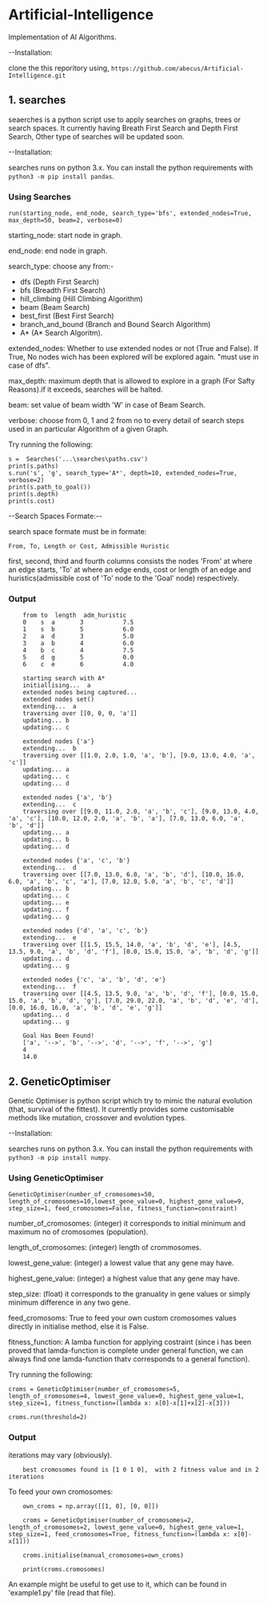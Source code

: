 # Artificial-Intelligence

Implementation of AI Algorithms.

--Installation:

clone the this reporitory using,
`https://github.com/abecus/Artificial-Intelligence.git`

## 1. searches

seaerches is a python script use to apply searches on graphs, trees or search spaces.
It currently having Breath First Search and Depth First Search, Other type of searches will be updated soon.

--Installation:

searches runs on python 3.x. You can install the python requirements with
`python3 -m pip install pandas`.

### Using Searches

    run(starting_node, end_node, search_type='bfs', extended_nodes=True, max_depth=50, beam=2, verbose=0)

starting_node: start node in graph.

end_node: end node in graph.

search_type: choose any from:-

* dfs (Depth First Search)
* bfs (Breadth First Search)
* hill_climbing (Hill Climbing Algorithm)
* beam (Beam Search)
* best_first (Best First Search)
* branch_and_bound (Branch and Bound Search Algorithm)
* A* (A* Search Algoritm).

extended_nodes: Whether to use extended nodes or not (True and False). If True, No nodes wich has been explored will be explored again. "must use in case of dfs".

max_depth: maximum depth that is allowed to explore in a graph (For Safty Reasons).if it exceeds, searches will be halted.

beam: set value of beam width 'W' in case of Beam Search.

verbose: choose from 0, 1 and 2 from no to every detail of search steps used in an particular Algorithm of a given Graph.

Try running the following:

    s =  Searches('...\searches\paths.csv')
    print(s.paths)
    s.run('s', 'g', search_type='A*', depth=10, extended_nodes=True, verbose=2)
    print(s.path_to_goal())
    print(s.depth)
    print(s.cost)

--Search Spaces Formate:--

search space formate must be in formate:

`From, To, Length or Cost, Admissible Huristic`

first, second, third and fourth columns consists the nodes 'From' at where an edge starts, 'To' at where an edge ends, cost or length of an edge and huristics(admissible cost of 'To' node to the 'Goal' node) respectively.

### Output

        from to  length  adm_huristic
        0    s  a       3           7.5
        1    s  b       5           6.0
        2    a  d       3           5.0
        3    a  b       4           6.0
        4    b  c       4           7.5
        5    d  g       5           0.0
        6    c  e       6           4.0

        starting search with A*
        initiallising...  a
        extended nodes being captured...
        extended nodes set()
        extending...  a
        traversing over [[0, 0, 0, 'a']]
        updating... b
        updating... c

        extended nodes {'a'}
        extending...  b
        traversing over [[1.0, 2.0, 1.0, 'a', 'b'], [9.0, 13.0, 4.0, 'a', 'c']]
        updating... a
        updating... c
        updating... d

        extended nodes {'a', 'b'}
        extending...  c
        traversing over [[9.0, 11.0, 2.0, 'a', 'b', 'c'], [9.0, 13.0, 4.0, 'a', 'c'], [10.0, 12.0, 2.0, 'a', 'b', 'a'], [7.0, 13.0, 6.0, 'a', 'b', 'd']]
        updating... a
        updating... b
        updating... d

        extended nodes {'a', 'c', 'b'}
        extending...  d
        traversing over [[7.0, 13.0, 6.0, 'a', 'b', 'd'], [10.0, 16.0, 6.0, 'a', 'b', 'c', 'a'], [7.0, 12.0, 5.0, 'a', 'b', 'c', 'd']]
        updating... b
        updating... c
        updating... e
        updating... f
        updating... g

        extended nodes {'d', 'a', 'c', 'b'}
        extending...  e
        traversing over [[1.5, 15.5, 14.0, 'a', 'b', 'd', 'e'], [4.5, 13.5, 9.0, 'a', 'b', 'd', 'f'], [0.0, 15.0, 15.0, 'a', 'b', 'd', 'g']]
        updating... d
        updating... g

        extended nodes {'c', 'a', 'b', 'd', 'e'}
        extending...  f
        traversing over [[4.5, 13.5, 9.0, 'a', 'b', 'd', 'f'], [0.0, 15.0, 15.0, 'a', 'b', 'd', 'g'], [7.0, 29.0, 22.0, 'a', 'b', 'd', 'e', 'd'], [0.0, 16.0, 16.0, 'a', 'b', 'd', 'e', 'g']]
        updating... d
        updating... g

        Goal Has Been Found!
        ['a', '-->', 'b', '-->', 'd', '-->', 'f', '-->', 'g']
        4
        14.0


## 2. GeneticOptimiser

Genetic Optimiser is python script which try to mimic the natural evolution (that, survival of the fittest).
It currently provides some customisable methods like mutation, crossover and evolution types.

--Installation:

searches runs on python 3.x. You can install the python requirements with
`python3 -m pip install numpy`.

### Using GeneticOptimiser

    GeneticOptimiser(number_of_cromosomes=50, length_of_cromosomes=10,lowest_gene_value=0, highest_gene_value=9, step_size=1, feed_cromosomes=False, fitness_function=constraint)

number_of_cromosomes: (integer) it corresponds to initial minimum and maximum no of cromosomes (population).

length_of_cromosomes: (integer) length of crommosomes.

lowest_gene_value: (integer) a lowest value that any gene may have.

highest_gene_value: (integer) a highest value that any gene may have.

step_size: (float) it corresponds to the granuality in gene values or simply minimum difference in any two gene.

feed_cromosoms: True to feed your own custom cromosomes values directly in initialise method, else it is False.

fitness_function: A lamba function for applying costraint (since i has been proved that lamda-function is complete under general function, we can always find one lamda-function thatv corresponds to a general function).

Try running the following:

    croms = GeneticOptimiser(number_of_cromosomes=5, length_of_cromosomes=4, lowest_gene_value=0, highest_gene_value=1, step_size=1, fitness_function=(lambda x: x[0]-x[1]+x[2]-x[3]))

    croms.run(threshold=2)

### Output

iterations may vary (obviously).

        best cromosomes found is [1 0 1 0],  with 2 fitness value and in 2 iterations
        
To feed your own cromosomes:

        own_croms = np.array([[1, 0], [0, 0]])

        croms = GeneticOptimiser(number_of_cromosomes=2, length_of_cromosomes=2, lowest_gene_value=0, highest_gene_value=1, step_size=1, feed_cromosomes=True, fitness_function=(lambda x: x[0]-x[1]))

        croms.initialise(manual_cromosomes=own_croms)
        
        print(croms.cromosomes)


An example might be useful to get use to it, which can be found in 'example1.py' file (read that file).
